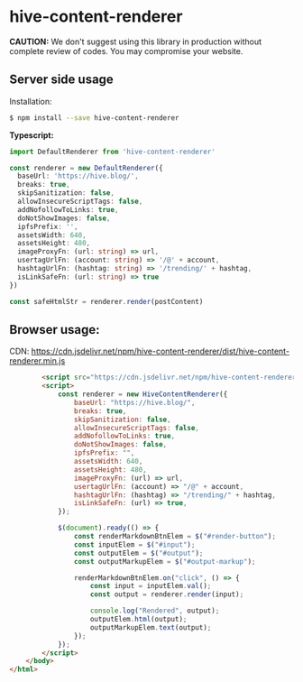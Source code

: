 # hive-content-renderer

**CAUTION:** We don't suggest using this library in production without complete review of codes. You may compromise your website.

## Server side usage

Installation:

```bash
$ npm install --save hive-content-renderer
```

**Typescript:**

```typescript
import DefaultRenderer from 'hive-content-renderer'

const renderer = new DefaultRenderer({
  baseUrl: 'https://hive.blog/',
  breaks: true,
  skipSanitization: false,
  allowInsecureScriptTags: false,
  addNofollowToLinks: true,
  doNotShowImages: false,
  ipfsPrefix: '',
  assetsWidth: 640,
  assetsHeight: 480,
  imageProxyFn: (url: string) => url,
  usertagUrlFn: (account: string) => '/@' + account,
  hashtagUrlFn: (hashtag: string) => '/trending/' + hashtag,
  isLinkSafeFn: (url: string) => true
})

const safeHtmlStr = renderer.render(postContent)
```

## Browser usage:

CDN: https://cdn.jsdelivr.net/npm/hive-content-renderer/dist/hive-content-renderer.min.js

```html
        <script src="https://cdn.jsdelivr.net/npm/hive-content-renderer/dist/hive-content-renderer.min.js"></script>
        <script>
            const renderer = new HiveContentRenderer({
                baseUrl: "https://hive.blog/",
                breaks: true,
                skipSanitization: false,
                allowInsecureScriptTags: false,
                addNofollowToLinks: true,
                doNotShowImages: false,
                ipfsPrefix: "",
                assetsWidth: 640,
                assetsHeight: 480,
                imageProxyFn: (url) => url,
                usertagUrlFn: (account) => "/@" + account,
                hashtagUrlFn: (hashtag) => "/trending/" + hashtag,
                isLinkSafeFn: (url) => true,
            });

            $(document).ready(() => {
                const renderMarkdownBtnElem = $("#render-button");
                const inputElem = $("#input");
                const outputElem = $("#output");
                const outputMarkupElem = $("#output-markup");

                renderMarkdownBtnElem.on("click", () => {
                    const input = inputElem.val();
                    const output = renderer.render(input);

                    console.log("Rendered", output);
                    outputElem.html(output);
                    outputMarkupElem.text(output);
                });
            });
        </script>
    </body>
</html>
```

